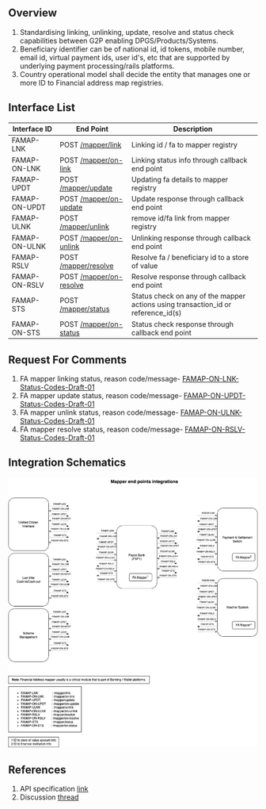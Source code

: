 ## Overview
1. Standardising linking, unlinking, update, resolve and status check capabilities between G2P enabling DPGS/Products/Systems.
2. Beneficiary identifier can be of national id, id tokens, mobile number, email id, virtual payment ids, user id's, etc that are supported by underlying payment processing/rails platforms.
3. Country operational model shall decide the entity that manages one or more ID to Financial address map registries.

## Interface List

| Interface ID | End Point | Description | 
| ------------ | --------- | ----------- |
| FAMAP-LNK | POST [/mapper/link](https://g2p-connect.github.io/specs/dist/g2p-mapper.html#operation/post_g2p_mapper_link) | Linking id / fa to mapper registry | 
| FAMAP-ON-LNK | POST [/mapper/on-link](https://g2p-connect.github.io/specs/dist/g2p-mapper.html#operation/post_g2p_mapper_on-link) | Linking status info through callback end point | 
| FAMAP-UPDT | POST [/mapper/update](https://g2p-connect.github.io/specs/dist/g2p-mapper.html#operation/put_g2p_mapper_update) | Updating fa details to mapper registry|
| FAMAP-ON-UPDT | POST [/mapper/on-update](https://g2p-connect.github.io/specs/dist/g2p-mapper.html#operation/put_g2p_mapper_on-update) | Update response through callback end point |
| FAMAP-ULNK | POST [/mapper/unlink](https://g2p-connect.github.io/specs/dist/g2p-mapper.html#operation/post_g2p_mapper_unlink) | remove id/fa link from mapper registry | 
| FAMAP-ON-ULNK | POST [/mapper/on-unlink](https://g2p-connect.github.io/specs/dist/g2p-mapper.html#operation/post_g2p_mapper_on-unlink) | Unlinking response through callback end point | 
| FAMAP-RSLV | POST [/mapper/resolve](https://g2p-connect.github.io/specs/dist/g2p-mapper.html#operation/post_g2p_mapper_resolve) | Resolve fa / beneficiary id to a store of value | 
| FAMAP-ON-RSLV | POST [/mapper/on-resolve](https://g2p-connect.github.io/specs/dist/g2p-mapper.html#operation/post_g2p_mapper_on-resolve) | Resolve response through callback end point | 
| FAMAP-STS | POST [/mapper/status](https://g2p-connect.github.io/specs/dist/g2p-mapper.html#operation/post_g2p_mapper_status) | Status check on any of the mapper actions using transaction_id or reference_id(s) | 
| FAMAP-ON-STS | POST [/mapper/on-status](https://g2p-connect.github.io/specs/dist/g2p-mapper.html#operation/post_g2p_mapper_on-status) | Status check response through callback end point | 

## Request For Comments
1. FA mapper linking status, reason code/message- [FAMAP-ON-LNK-Status-Codes-Draft-01](https://github.com/G2P-Connect/specs/blob/draft/docs/rfc/specs-draft/FAMAP-ON-LNK-Status-Codes-Draft-01.md)
2. FA mapper update status, reason code/message- [FAMAP-ON-UPDT-Status-Codes-Draft-01](https://github.com/G2P-Connect/specs/blob/draft/docs/rfc/specs-draft/FAMAP-ON-UPDT-Status-Codes-Draft-01.md)
3. FA mapper unlink status, reason code/message- [FAMAP-ON-ULNK-Status-Codes-Draft-01](https://github.com/G2P-Connect/specs/blob/draft/docs/rfc/specs-draft/FAMAP-ON-ULNK-Status-Codes-Draft-01.md)
4. FA mapper resolve status, reason code/message- [FAMAP-ON-RSLV-Status-Codes-Draft-01](https://github.com/G2P-Connect/specs/blob/draft/docs/rfc/specs-draft/FAMAP-ON-RSLV-Status-Codes-Draft-01.md)

## Integration Schematics
![](./images/draw.io/interface-mapper.drawio.png)


## References
1. API specification [link](https://g2p-connect.github.io/specs/dist/g2p-mapper.html)
2. Discussion [thread](https://github.com/G2P-Connect/.github/discussions/16)